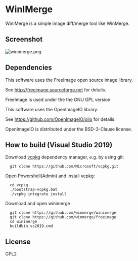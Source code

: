 # WinIMerge #

WinIMerge is a simple image diff/merge tool like WinMerge.

## Screenshot 

![winimerge.png](https://bitbucket.org/repo/RoKbrr/images/3384177401-winimerge.png)

## Dependencies

This software uses the FreeImage open source image library.

See http://freeimage.sourceforge.net for details.

FreeImage is used under the the GNU GPL version.

This software uses the OpenImageIO library.

See https://github.com/OpenImageIO/oiio for details.

OpenImageIO is distributed under the BSD-3-Clause license.

## How to build (Visual Studio 2019)

Download [vcpkg](https://github.com/Microsoft/vcpkg) dependency manager,
e.g. by using git:
```
  git clone https://github.com/Microsoft/vcpkg.git
```
Open Powershell(Admin) and install [vcpkg](https://github.com/Microsoft/vcpkg):
```
  cd vcpkg
  ./bootstrap-vcpkg.bat
  ./vcpkg integrate install
```
Download and open winimerge
```
  git clone https://github.com/winmerge/winimerge
  git clone https://github.com/winmerge/freeimage
  cd winimerge
  buildbin.vs2019.cmd
```

## License

GPL2
